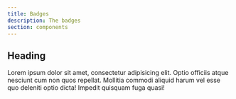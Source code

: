```yaml
---
title: Badges
description: The badges
section: components
---
```


## Heading

Lorem ipsum dolor sit amet, consectetur adipisicing elit. Optio officiis atque nesciunt cum non quos repellat. Mollitia commodi aliquid harum vel esse quo deleniti optio dicta! Impedit quisquam fuga quasi!
